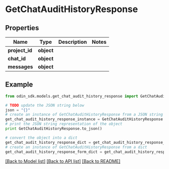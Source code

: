 # GetChatAuditHistoryResponse


## Properties

Name | Type | Description | Notes
------------ | ------------- | ------------- | -------------
**project_id** | **object** |  | 
**chat_id** | **object** |  | 
**messages** | **object** |  | 

## Example

```python
from odin_sdk.models.get_chat_audit_history_response import GetChatAuditHistoryResponse

# TODO update the JSON string below
json = "{}"
# create an instance of GetChatAuditHistoryResponse from a JSON string
get_chat_audit_history_response_instance = GetChatAuditHistoryResponse.from_json(json)
# print the JSON string representation of the object
print GetChatAuditHistoryResponse.to_json()

# convert the object into a dict
get_chat_audit_history_response_dict = get_chat_audit_history_response_instance.to_dict()
# create an instance of GetChatAuditHistoryResponse from a dict
get_chat_audit_history_response_form_dict = get_chat_audit_history_response.from_dict(get_chat_audit_history_response_dict)
```
[[Back to Model list]](../README.md#documentation-for-models) [[Back to API list]](../README.md#documentation-for-api-endpoints) [[Back to README]](../README.md)


